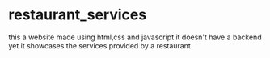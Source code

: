 # restaurant_services

this a website made using html,css and javascript
it doesn't have a backend yet
it showcases the services provided by a restaurant
